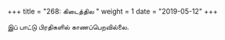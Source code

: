 ﻿+++
title = "268: கிடைத்தில  "
weight = 1
date = "2019-05-12"
+++

இப் பாட்டு பிரதிகளில் காணப்பெறவில்லை.  
